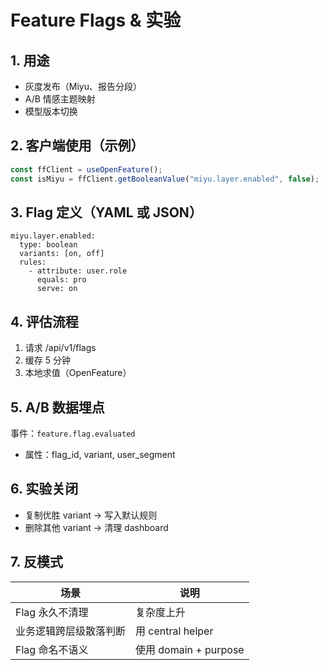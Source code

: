 # Feature Flags & 实验

## 1. 用途

- 灰度发布（Miyu、报告分段）
- A/B 情感主题映射
- 模型版本切换

## 2. 客户端使用（示例）

```ts
const ffClient = useOpenFeature();
const isMiyu = ffClient.getBooleanValue("miyu.layer.enabled", false);
```

## 3. Flag 定义（YAML 或 JSON）

```
miyu.layer.enabled:
  type: boolean
  variants: [on, off]
  rules:
    - attribute: user.role
      equals: pro
      serve: on
```

## 4. 评估流程

1. 请求 /api/v1/flags
2. 缓存 5 分钟
3. 本地求值（OpenFeature）

## 5. A/B 数据埋点

事件：`feature.flag.evaluated`

- 属性：flag_id, variant, user_segment

## 6. 实验关闭

- 复制优胜 variant → 写入默认规则
- 删除其他 variant → 清理 dashboard

## 7. 反模式

| 场景 | 说明 |
|------|------|
| Flag 永久不清理 | 复杂度上升 |
| 业务逻辑跨层级散落判断 | 用 central helper |
| Flag 命名不语义 | 使用 domain + purpose |
